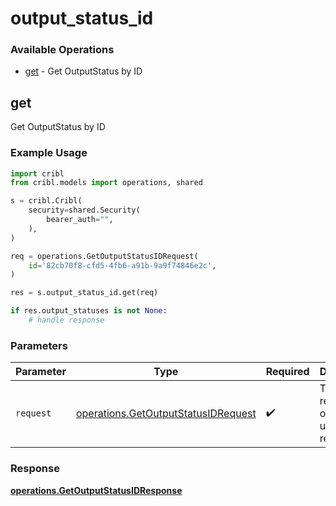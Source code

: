 # output_status_id

### Available Operations

* [get](#get) - Get OutputStatus by ID

## get

Get OutputStatus by ID

### Example Usage

```python
import cribl
from cribl.models import operations, shared

s = cribl.Cribl(
    security=shared.Security(
        bearer_auth="",
    ),
)

req = operations.GetOutputStatusIDRequest(
    id='82cb70f8-cfd5-4fb6-a91b-9a9f74846e2c',
)

res = s.output_status_id.get(req)

if res.output_statuses is not None:
    # handle response
```

### Parameters

| Parameter                                                                                  | Type                                                                                       | Required                                                                                   | Description                                                                                |
| ------------------------------------------------------------------------------------------ | ------------------------------------------------------------------------------------------ | ------------------------------------------------------------------------------------------ | ------------------------------------------------------------------------------------------ |
| `request`                                                                                  | [operations.GetOutputStatusIDRequest](../../models/operations/getoutputstatusidrequest.md) | :heavy_check_mark:                                                                         | The request object to use for the request.                                                 |


### Response

**[operations.GetOutputStatusIDResponse](../../models/operations/getoutputstatusidresponse.md)**

